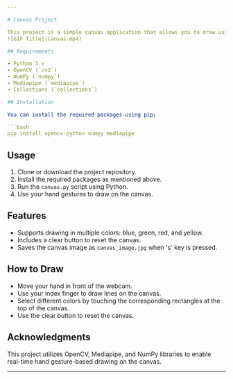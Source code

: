 ```yaml
---

# Canvas Project

This project is a simple canvas application that allows you to draw using hand gestures captured through your webcam.
![GIF Title](canvas.mp4)

## Requirements

- Python 3.x
- OpenCV (`cv2`)
- NumPy (`numpy`)
- Mediapipe (`mediapipe`)
- Collections (`collections`)

## Installation

You can install the required packages using pip:

```bash
pip install opencv-python numpy mediapipe
```

## Usage

1. Clone or download the project repository.
2. Install the required packages as mentioned above.
3. Run the `canvas.py` script using Python.
4. Use your hand gestures to draw on the canvas.

## Features

- Supports drawing in multiple colors: blue, green, red, and yellow.
- Includes a clear button to reset the canvas.
- Saves the canvas image as `canvas_image.jpg` when 's' key is pressed.

## How to Draw

- Move your hand in front of the webcam.
- Use your index finger to draw lines on the canvas.
- Select different colors by touching the corresponding rectangles at the top of the canvas.
- Use the clear button to reset the canvas.

## Acknowledgments

This project utilizes OpenCV, Mediapipe, and NumPy libraries to enable real-time hand gesture-based drawing on the canvas.

---
```

